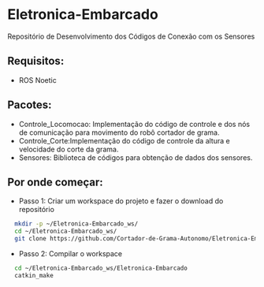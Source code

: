 # Eletronica-Embarcado
Repositório de Desenvolvimento dos Códigos de Conexão com os Sensores

## Requisitos:
* ROS Noetic

## Pacotes:
* Controle_Locomocao: Implementação do código de controle e dos nós de comunicação para movimento do robô cortador de grama.
* Controle_Corte:Implementação do código de controle da altura e velocidade do corte da grama.
* Sensores: Biblioteca de códigos para obtenção de dados dos sensores.

## Por onde começar:
- Passo 1: Criar um workspace do projeto e fazer o download do repositório
```bash
  mkdir -p ~/Eletronica-Embarcado_ws/
  cd ~/Eletronica-Embarcado_ws/
  git clone https://github.com/Cortador-de-Grama-Autonomo/Eletronica-Embarcado.git
```

- Passo 2: Compilar o workspace

```bash
  cd ~/Eletronica-Embarcado_ws/Eletronica-Embarcado
  catkin_make
```



